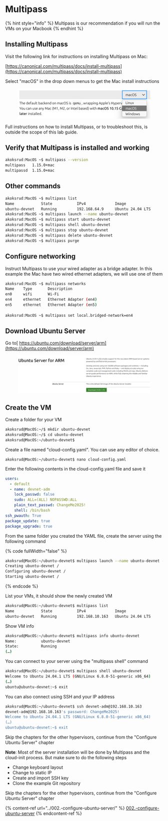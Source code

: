# Multipass

{% hint style="info" %}
Multipass is our recommendation if you will run the VMs on your Macbook
{% endhint %}

## Installing Multipass

Visit the following link for instructions on installing Multipass on Mac:

[https://canonical.com/multipass/docs/install-multipass](https://canonical.com/multipass/docs/install-multipass)

Select "macOS" in the drop down menus to get the Mac install instructions

<figure><img src="../../../.gitbook/assets/image (34).png" alt=""><figcaption></figcaption></figure>

Full instructions on how to install Multipass, or to troubleshoot this, is outside the scope of this lab guide.&#x20;

## Verify that Multipass is installed and working

```bash
akoksrud:MacOS ~$ multipass --version
multipass   1.15.0+mac
multipassd  1.15.0+mac
```

## Other commands

```bash
akoksrud:MacOS ~$ multipass list
Name            State           IPv4             Image
ubuntu-devnet   Running         192.168.64.9     Ubuntu 24.04 LTS
akoksrud:MacOS ~$ multipass launch --name ubuntu-devnet
akoksrud:MacOS ~$ multipass start ubuntu-devnet
akoksrud:MacOS ~$ multipass shell ubuntu-devnet
akoksrud:MacOS ~$ multipass stop ubuntu-devnet
akoksrud:MacOS ~$ multipass delete ubuntu-devnet
akoksrud:MacOS ~$ multipass purge
```

## Configure networking

Instruct Multipass to use your wired adapter as a bridge adapter. In this example the Mac have two wired ethernet adapters, we will use one of them

```bash
akoksrud:MacOS ~$ multipass networks
Name    Type       Description
en0     wifi       Wi-Fi
en4     ethernet   Ethernet Adapter (en4)
en5     ethernet   Ethernet Adapter (en5)

akoksrud:MacOS ~$ multipass set local.bridged-network=en4
```

## Download Ubuntu Server

Go to[ https://ubuntu.com/download/server/arm](https://ubuntu.com/download/server/arm)

<figure><img src="../../../.gitbook/assets/image (2) (1).png" alt=""><figcaption></figcaption></figure>

## Create the VM

Create a folder for your VM

```bash
akoksrud@MacOS:~/$ mkdir ubuntu-devnet
akoksrud@MacOS:~/$ cd ubuntu-devnet
akoksrud@MacOS:~/ubuntu-devnet$ 
```

Create a file named "cloud-config.yaml". You can use any editor of choice.

```
akoksrud@MacOS:~/ubuntu-devnet$ nano cloud-config.yaml
```

Enter the following contents in the cloud-config.yaml file and save it

```yaml
users:
  - default
  - name: devnet-adm
    lock_passwd: false
    sudo: ALL=(ALL) NOPASSWD:ALL
    plain_text_passwd: ChangeMe2025!
    shell: /bin/bash
ssh_pwauth: True
package_update: true
package_upgrade: true
```

From the same folder you created the YAML file, create the server using the following command

{% code fullWidth="false" %}
```bash
akoksrud@MacOS:~/ubuntu-devnet$ multipass launch --name ubuntu-devnet --bridged --memory 4G --disk 40G --cpus 2 --cloud-init cloud-config.yaml
Creating ubuntu-devnet /
Configuring ubuntu-devnet /
Starting ubuntu-devnet /
```
{% endcode %}

List your VMs, it should show the newly created VM

```bash
akoksrud@MacOS:~/ubuntu-devnet$ multipass list
Name            State           IPv4             Image
ubuntu-devnet   Running         192.168.10.163   Ubuntu 24.04 LTS
```

Show VM info

```bash
akoksrud@MacOS:~/ubuntu-devnet$ multipass info ubuntu-devnet
Name:           ubuntu-devnet
State:          Running
(…)
```

You can connect to your server using the "multipass shell" command

```bash
akoksrud@MacOS:~/ubuntu-devnet$ multipass shell ubuntu-devnet
Welcome to Ubuntu 24.04.1 LTS (GNU/Linux 6.8.0-51-generic x86_64)
(…)
ubuntu@ubuntu-devnet:~$ exit
```

You can also connect using SSH and your IP address

```bash
akoksrud@MacOS:~/ubuntu-devnet$ ssh devnet-adm@192.168.10.163
devnet-adm@192.168.10.163's password: ChangeMe2025!
Welcome to Ubuntu 24.04.1 LTS (GNU/Linux 6.8.0-51-generic x86_64)
(…)
ubuntu@ubuntu-devnet:~$ exit
```

Skip the chapters for the other hypervisors, continue from the "Configure Ubuntu Server" chapter&#x20;

**Note**: Most of the server installation will be done by Multipass and the cloud-init process. But make sure to do the following steps

* Change keyboard layout
* Change to static IP
* Create and import SSH key
* Clone the example Git repository

Skip the chapters for the other hypervisors, continue from the "Configure Ubuntu Server" chapter&#x20;

{% content-ref url="../002.-configure-ubuntu-server/" %}
[002.-configure-ubuntu-server](../002.-configure-ubuntu-server/)
{% endcontent-ref %}
